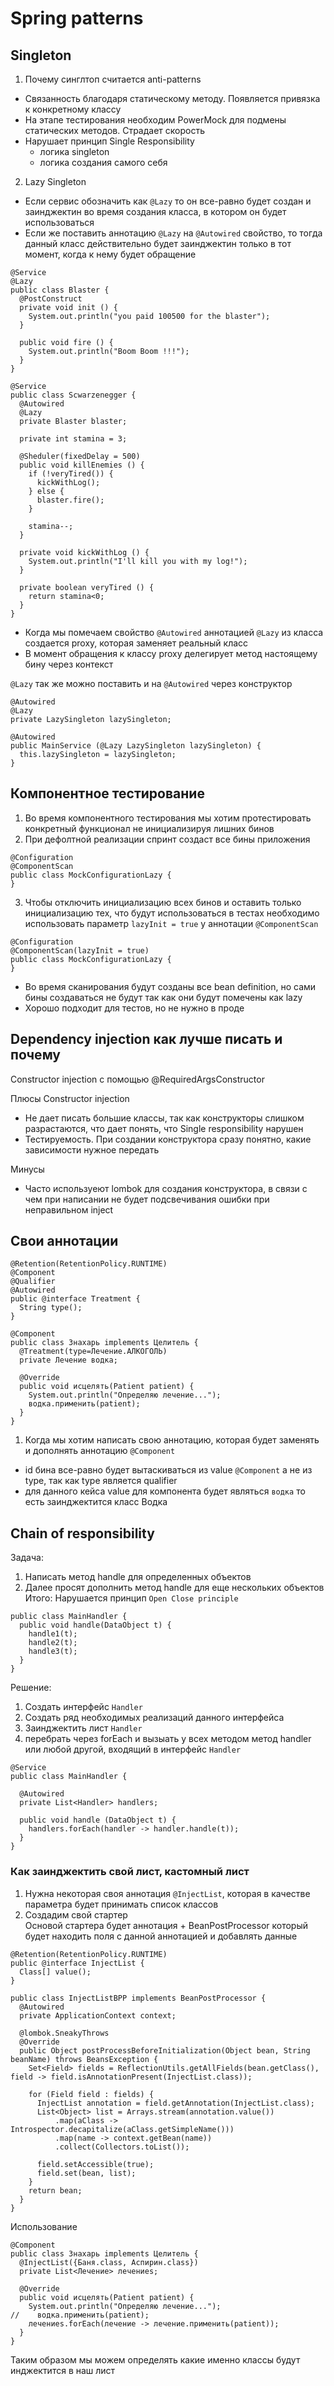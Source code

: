 # Spring patterns

## Singleton
1. Почему синглтоп считается anti-patterns
- Связанность благодаря статическому методу. Появляется привязка к конкретному классу
- На этапе тестирования необходим PowerMock для подмены статических методов. Страдает скорость
- Нарушает принцип Single Responsibility
  - логика singleton
  - логика создания самого себя

2. Lazy Singleton
- Если сервис обозначить как `@Lazy` то он все-равно будет создан и заинджектин во время создания класса, в котором он будет использоваться
- Если же поставить аннотацию `@Lazy` на `@Autowired` свойство, то тогда данный класс действительно будет заинджектин только в тот момент, когда к нему будет обращение
```
@Service
@Lazy
public class Blaster {
  @PostConstruct
  private void init () {
    System.out.println("you paid 100500 for the blaster");
  }

  public void fire () {
    System.out.println("Boom Boom !!!");
  }
}
```
```
@Service
public class Scwarzenegger {
  @Autowired
  @Lazy
  private Blaster blaster;

  private int stamina = 3;

  @Sheduler(fixedDelay = 500)
  public void killEnemies () {
    if (!veryTired()) {
      kickWithLog();
    } else {
      blaster.fire();
    }

    stamina--;
  }

  private void kickWithLog () {
    System.out.println("I'll kill you with my log!");
  }

  private boolean veryTired () {
    return stamina<0;
  }
}
```
  - Когда мы помечаем свойство `@Autowired` аннотацией `@Lazy` из класса создается proxy, которая заменяет реальный класс
  - В момент обращения к классу proxy делегирует метод настоящему бину через контекст

`@Lazy` так же можно поставить и на `@Autowired` через конструктор
```
@Autowired
@Lazy
private LazySingleton lazySingleton;

@Autowired
public MainService (@Lazy LazySingleton lazySingleton) {
  this.lazySingleton = lazySingleton;
}
```

## Компонентное тестирование
1. Во время компонентного тестирования мы хотим протестировать конкретный функционал не инициализируя лишних бинов
2. При дефолтной реализации спринт создаст все бины приложения
```
@Configuration
@ComponentScan
public class MockConfigurationLazy {
}
```
3. Чтобы отключить инициализацию всех бинов и оставить только инициализацию тех, что будут использоваться в тестах необходимо использовать параметр `lazyInit = true` у аннотации `@ComponentScan`
```
@Configuration
@ComponentScan(lazyInit = true)
public class MockConfigurationLazy {
}
```
* Во время сканирования будут созданы все bean definition, но сами бины создаваться не будут так как они будут помечены как lazy</br>
* Хорошо подходит для тестов, но не нужно в проде</br>

## Dependency injection как лучше писать и почему
Constructor injection с помощью @RequiredArgsConstructor</br>

Плюсы Constructor injection
  - Не дает писать большие классы, так как конструкторы слишком разрастаются, что дает понять, что Single responsibility нарушен
  - Тестируемость. При создании конструктора сразу понятно, какие зависимости нужное передать</br>

Минусы
  - Часто используеют lombok для создания конструктора, в связи с чем при написании не будет подсвечивания ошибки при неправильном inject

## Свои аннотации
```
@Retention(RetentionPolicy.RUNTIME)
@Component
@Qualifier
@Autowired
public @interface Treatment {
  String type();
}
```

```
@Component
public class Знахарь implements Целитель {
  @Treatment(type=Лечение.АЛКОГОЛЬ)
  private Лечение водка;

  @Override
  public void исцелять(Patient patient) {
    System.out.println("Определяю лечение...");
    водка.применить(patient);
  }
}
```
1. Когда мы хотим написать свою аннотацию, которая будет заменять и дополнять аннотацию `@Component`
- id бина все-равно будет вытаскиваться из value `@Component` а не из type, так как type является qualifier
- для данного кейса value для компонента будет являться `водка` то есть заинджектится класс Водка

## Chain of responsibility
Задача:</br>
1. Написать метод handle для определенных объектов
2. Далее просят дополнить метод handle для еще нескольких объектов</br>
Итого: Нарушается принцип `Open Close principle`
```
public class MainHandler {
  public void handle(DataObject t) {
    handle1(t);
    handle2(t);
    handle3(t);
  }
}
```
Решение: </br>
1. Создать интерфейс `Handler`
2. Создать ряд необходимых реализаций данного интерфейса
3. Заинджектить лист `Handler`
4. перебрать через forEach и вызыать у всех методом метод handler или любой другой, входящий в интерфейс `Handler`
```
@Service
public class MainHandler {

  @Autowired
  private List<Handler> handlers;
  
  public void handle (DataObject t) {
    handlers.forEach(handler -> handler.handle(t));
  }
}
```

### Как заинджектить свой лист, кастомный лист
1. Нужна некоторая своя аннотация `@InjectList`, которая в качестве параметра будет принимать список классов
2. Создадим свой стартер</br>
Основой стартера будет аннотация + BeanPostProcessor который будет находить поля с данной аннотацией и добавлять данные
```
@Retention(RetentionPolicy.RUNTIME)
public @interface InjectList {
  Class[] value();
}
```

```
public class InjectListBPP implements BeanPostProcessor {
  @Autowired
  private ApplicationContext context;

  @lombok.SneakyThrows
  @Override
  public Object postProcessBeforeInitialization(Object bean, String beanName) throws BeansException {
    Set<Field> fields = ReflectionUtils.getAllFields(bean.getClass(), field -> field.isAnnotationPresent(InjectList.class));

    for (Field field : fields) {
      InjectList annotation = field.getAnnotation(InjectList.class);
      List<Object> list = Arrays.stream(annotation.value())
          .map(aClass -> Introspector.decapitalize(aClass.getSimpleName()))
          .map(name -> context.getBean(name))
          .collect(Collectors.toList());

      field.setAccessible(true);
      field.set(bean, list);
    }
    return bean;
  }
}
```

Использование
```
@Component
public class Знахарь implements Целитель {
  @InjectList({Баня.class, Аспирин.class})
  private List<Лечение> лечениеs;

  @Override
  public void исцелять(Patient patient) {
    System.out.println("Определяю лечение...");
//    водка.применить(patient);
    лечениеs.forEach(лечение -> лечение.применить(patient));
  }
}
```

Таким образом мы можем определять какие именно классы будут инджектится в наш лист

##

